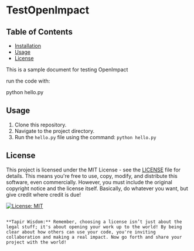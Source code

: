 # TestOpenlmpact

## Table of Contents

*   [Installation](#installation)
*   [Usage](#usage)
*   [License](#license)

This is a sample document for testing OpenImpact

run the code with:

python hello.py






## Usage

1.  Clone this repository.
2.  Navigate to the project directory.
3.  Run the `hello.py` file using the command: `python hello.py`

## License

This project is licensed under the MIT License - see the [LICENSE](LICENSE) file for details.  This means you're free to use, copy, modify, and distribute this software, even commercially.  However, you must include the original copyright notice and the license itself.  Basically, do whatever you want, but give credit where credit is due!

[![License: MIT](https://img.shields.io/badge/License-MIT-yellow.svg)](LICENSE)
```

**Tapir Wisdom:** Remember, choosing a license isn’t just about the legal stuff; it's about opening your work up to the world! By being clear about how others can use your code, you're inviting collaboration and making a real impact. Now go forth and share your project with the world!

